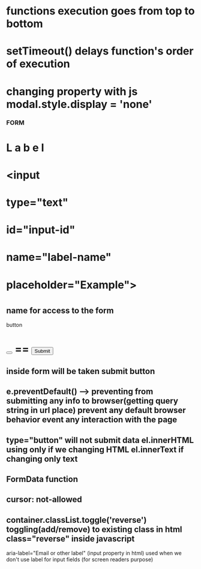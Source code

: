 # functions execution goes from top to bottom
# setTimeout() delays function's order of execution
# changing property with js modal.style.display = 'none'

### FORM
# <form>
# <label for="input-id">L a b e l</label>
# <input 
#           type="text" 
#           id="input-id" 
#           name="label-name"
#           placeholder="Example"> 
# </form>
name for access to the form
---------------------------------------------------------
button 
# <button></button> == <input type="submit">
 inside form will be taken submit button
---------------------------------------------------------
e.preventDefault() --> preventing from submitting any info to browser(getting query string in url place) prevent any default browser behavior 
event any interaction with the page
---------------------------------------------------------
type="button" will not submit data
el.innerHTML using only if we changing HTML el.innerText if changing only text
---------------------------------------------------------
FormData function
---------------------------------------------------------
cursor: not-allowed
---------------------------------------------------------
container.classList.toggle('reverse')  toggling(add/remove) to existing class in html  class="reverse" inside javascript
---------------------------------------------------------
aria-label="Email or other label" (input property in html) used when we don't use label for input fields (for screen readers purpose)

